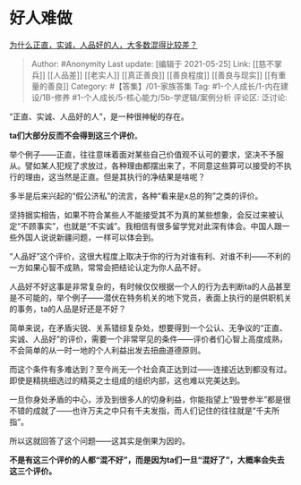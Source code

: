 # 好人难做
[为什么正直，实诚，人品好的人，大多数混得比较差？](https://www.zhihu.com/question/399524158/answer/1899480931)

> Author: #Anonymity
> Last update: [编辑于 2021-05-25]
> Link: [[慈不掌兵]] [[人品差]] [[老实人]] [[真正善良]] [[善良程度]] [[善良与现实]] [[有重量的善良]]
> Category: #【答集】/01-家族答集
> Tag: #1-个人成长/1-内在建设/1B-修养 #1-个人成长/5-核心能力/5b-学逻辑/案例分析
> 评论区:
> 泛讨论:

“正直、实诚、人品好的人”，是一种很神秘的存在。

**ta们大部分反而不会得到这三个评价**。

举个例子——正直，往往意味着面对某些自己价值观不认可的要求，坚决不予服从。譬如某人犯规了求放过，各种理由都摆出来了，不同意这些算可以接受的不执行的理由，这当然是正直。但是其执行的净结果是啥呢？

多半是后来兴起的“假公济私”的流言，各种“看来是x总的狗”之类的评价。

坚持据实相告，如果不符合某些人不能接受其不为真的某些想象，会反过来被认定“不顾事实”，也就是“不实诚”。我相信有很多留学党对此深有体会。中国人跟一些外国人说说新疆问题，一样可以体会到。

“人品好”这个评价，这很大程度上取决于你的行为对谁有利、对谁不利——不利的一方如果心智不成熟，常常会把结论认定为你人品不好。

人品好不好这事是非常复杂的，有时候仅仅根据一个人的行为去判断ta的人品甚至是不可能的，举个例子——潜伏在特务机关的地下党员，表面上执行的是供职机关的事务，ta的人品是好还是不好？

简单来说，在矛盾尖锐、关系错综复杂处，想要得到一个公认、无争议的“正直、实诚、人品好”的评价，需要一个非常罕见的条件——评价者们心智上高度成熟，不会简单的从一时一地的个人利益出发去扭曲道德原则。

而这个条件有多难达到？至今尚无一个社会真正达到过——连接近达到都没有过。即使是精挑细选过的精英之士组成的组织内部，这也难以完美达到。

一旦你身处矛盾的中心，涉及到很多人的切身利益，你能指望上“毁誉参半”都是很不错的成就了——也许万夫之中只有千夫发指，而人们记住的往往就是“千夫所指”。

所以这就回答了这个问题——这其实是倒果为因的。

**不是有这三个评价的人都“混不好”，而是因为ta们一旦“混好了”，大概率会失去这三个评价。**
